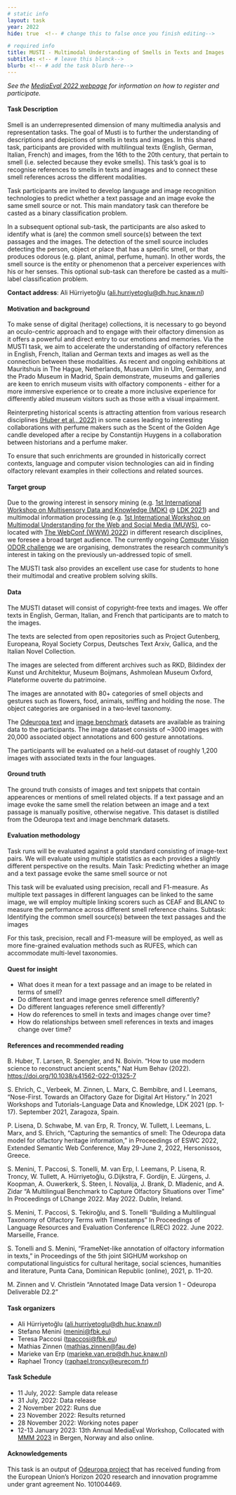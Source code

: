 ```yaml
---
# static info
layout: task
year: 2022
hide: true  <!-- # change this to false once you finish editing-->

# required info
title: MUSTI - Multimodal Understanding of Smells in Texts and Images
subtitle: <!-- # leave this blanck-->
blurb: <!-- # add the task blurb here-->
---
```


<!-- # please respect the structure below-->
*See the [MediaEval 2022 webpage](https://multimediaeval.github.io/editions/2022/) for information on how to register and participate.*

#### Task Description
Smell is an underrepresented dimension of many multimedia analysis and representation tasks. The goal of Musti is to further the understanding of descriptions and depictions of smells in texts and images. In this shared task, participants are provided with multilingual texts (English, German, Italian, French) and images, from the 16th to the 20th century, that pertain to smell (i.e. selected because they evoke smells). This task’s goal is to recognise references to smells in texts and images and to connect these smell references across the different modalities.

Task participants are invited to develop language and image recognition technologies to predict whether a text passage and an image evoke the same smell source or not. This main mandatory task can therefore be casted as a binary classification problem.

In a subsequent optional sub-task, the participants are also asked to identify what is (are) the common smell source(s) between the text passages and the images. The detection of the smell source includes detecting the person, object or place that has a specific smell, or that produces odorous (e.g. plant, animal, perfume, human). In other words, the smell source is the entity or phenomenon that a perceiver experiences with his or her senses. This optional sub-task can therefore be casted as a multi-label classification problem.   

**Contact address**: Ali Hürriyetoğlu (ali.hurriyetoglu@dh.huc.knaw.nl)



#### Motivation and background
To make sense of digital (heritage) collections, it is necessary to go beyond an oculo-centric approach and to engage with their olfactory dimension as it offers a powerful and direct entry to our emotions and memories. Via the MUSTI task, we aim to accelerate the understanding of olfactory references in English, French, Italian and German texts and images as well as the connection between these modalities. As recent and ongoing exhibitions at Mauritshuis  in The Hague, Netherlands, Museum Ulm  in Ulm, Germany, and the Prado Museum  in Madrid, Spain demonstrate, museums and galleries are keen to enrich museum visits with olfactory components - either for a more immersive experience or to create a more inclusive experience for differently abled museum visitors such as those with a visual impairment.

Reinterpreting historical scents is attracting attention from various research disciplines [(Huber et al., 2022)](https://doi.org/10.1038/s41562-022-01325-7) in some cases leading to interesting collaborations with perfume makers such as the Scent of the Golden Age candle developed after a recipe by Constantijn Huygens in a collaboration between historians and a perfume maker. 

To ensure that such enrichments are grounded in historically correct contexts, language and computer vision technologies can aid in finding olfactory relevant examples in their collections and related sources.

#### Target group
Due to the growing interest in sensory mining (e.g. [1st International Workshop on Multisensory Data and Knowledge (MDK)](https://odeuropa.github.io/mdk21/) @ [LDK 2021](http://2021.ldk-conf.org/)) and multimodal information processing (e.g. [1st International Workshop on Multimodal Understanding for the Web and Social Media (MUWS)](https://muws-workshop.github.io/), co-located with [The WebConf (WWW) 2022](https://www2022.thewebconf.org/)) in different research disciplines, we foresee a broad target audience. The currently ongoing [Computer Vision ODOR challenge](https://odor-challenge.github.io/2022/) we are organising, demonstrates the research community’s interest in taking on the previously un-addressed topic of smell.

<!-- As the task proposers are members of the language technology, computer vision, cultural heritage, digital humanities and semantic web communities, they will broadcast the task to their communities via the appropriate mailing lists and other channels such as Twitter and via upcoming presentations at the Language Resources and Evaluation Conference, the Digital Humanities / Artificial Intelligence Seminar, the European Semantic Web Conference, DHBenelux and the Digital Humanities Conference. Furthermore, the Odeuropa Network (consisting of >150 members), the project mailing list and other communication channels have a wide reach. -->

The MUSTI task also provides an excellent use case for students to hone their multimodal and creative problem solving skills. <!-- We will therefore also advertise the challenge at relevant outlets such as the International Semantic Web Summer School and the EURECOM Machine Learning and Intelligent System (MALIS) course. -->


#### Data
The MUSTI dataset will consist of copyright-free texts and images. We offer texts in English, German, Italian, and French that participants are to match to the images.

The texts are selected from open repositories such as Project Gutenberg, Europeana, Royal Society Corpus, Deutsches Text Arxiv, Gallica, and the Italian Novel Collection.

The images are selected from different archives such as RKD, Bildindex der Kunst und Architektur, Museum Boijmans, Ashmolean Museum Oxford, Plateforme ouverte du patrimoine.

The images are annotated with 80+ categories of smell objects and gestures such as flowers, food, animals, sniffing and holding the nose. The object categories are organised in a two-level taxonomy.

The [Odeuropa text](https://github.com/Odeuropa/benchmarks_and_corpora) and [image benchmark](https://zenodo.org/record/6367776) datasets are available as training data to the participants. The image dataset consists of ~3000 images with 20,000 associated object annotations and 600 gesture annotations. 

The participants will be evaluated on a held-out dataset of roughly 1,200 images with associated texts in the four languages.
  

#### Ground truth

The ground truth consists of images and text snippets that contain appearences or mentions of smell related objects. If a text passage and an image evoke the same smell the relation between an image and a text passage is manually positive, otherwise negative. This dataset is distilled from the Odeuropa text and image benchmark datasets.

#### Evaluation methodology
Task runs will be evaluated against a gold standard consisting of image-text pairs. We will evaluate using multiple statistics as each provides a slightly different perspective on the results. Main Task: Predicting whether an image and a text passage evoke the same smell source or not

This task will be evaluated using precision, recall and F1-measure. As multiple text passages in different languages can be linked to the same image, we will employ multiple linking scorers such as CEAF and BLANC to measure the performance across different smell reference chains. Subtask: Identifying the common smell source(s) between the text passages and the images

For this task, precision, recall and F1-measure will be employed, as well as more fine-grained evaluation methods such as RUFES, which can accommodate multi-level taxonomies.




#### Quest for insight
* What does it mean for a text passage and an image to be related in terms of smell?
* Do different text and image genres reference smell differently?
* Do different languages reference smell differently?
* How do references to smell in texts and images change over time?
* How do relationships between smell references in texts and images change over time?


#### References and recommended reading
B. Huber, T. Larsen, R. Spengler, and N. Boivin. “How to use modern science to reconstruct ancient scents,” Nat Hum Behav (2022). https://doi.org/10.1038/s41562-022-01325-7

S. Ehrich, C., Verbeek, M. Zinnen, L. Marx, C. Bembibre, and I. Leemans, “Nose-First. Towards an Olfactory Gaze for Digital Art History.” In 2021 Workshops and Tutorials-Language Data and Knowledge, LDK 2021 (pp. 1-17). September 2021, Zaragoza, Spain.

P. Lisena, D. Schwabe, M. van Erp, R. Troncy, W. Tullett, I. Leemans, L. Marx, and S. Ehrich, “Capturing the semantics of smell: The Odeuropa data model for olfactory heritage information,” in Proceedings of ESWC 2022, Extended Semantic Web Conference, May 29-June 2, 2022, Hersonissos, Greece.

S. Menini, T. Paccosi, S. Tonelli, M. van Erp, I. Leemans, P. Lisena, R. Troncy, W. Tullett, A. Hürriyetoğlu, G.Dijkstra, F. Gordijn, E. Jürgens, J. Koopman, A. Ouwerkerk, S. Steen, I. Novalija, J. Brank, D. Mladenic, and A. Zidar “A Multilingual Benchmark to Capture Olfactory Situations over Time” In Proceedings of LChange 2022. May 2022. Dublin, Ireland.

S. Menini, T. Paccosi, S. Tekiroğlu, and S. Tonelli “Building a Multilingual Taxonomy of Olfactory Terms with Timestamps” In Proceedings of Language Resources and Evaluation Conference (LREC) 2022. June 2022. Marseille, France.

S. Tonelli and S. Menini, “FrameNet-like annotation of olfactory information in texts,” in Proceedings of the 5th joint SIGHUM workshop on computational linguistics for cultural heritage, social sciences, humanities and literature, Punta Cana, Dominican Republic (online), 2021, p. 11–20.

M. Zinnen and V. Christlein “Annotated Image Data version 1 - Odeuropa Deliverable D2.2”


#### Task organizers
* Ali Hürriyetoğlu (ali.hurriyetoglu@dh.huc.knaw.nl)
* Stefano Menini (menini@fbk.eu)
* Teresa Paccosi (tpaccosi@fbk.eu)
* Mathias Zinnen (mathias.zinnen@fau.de)
* Marieke van Erp (marieke.van.erp@dh.huc.knaw.nl)
* Raphael Troncy (raphael.troncy@eurecom.fr)

#### Task Schedule
* 11 July, 2022: Sample data release <!-- # Replace XX with your date. We suggest setting the date in June-July. 31 July is the last possible date by which you should release data. You can release earlier, or plan a two-stage release.-->
* 31 July, 2022: Data release <!-- # Replace XX with your date. We suggest setting the date in June-July. 31 July is the last possible date by which you should release data. You can release earlier, or plan a two-stage release.-->
* 2 November 2022: Runs due <!-- # Replace XX with your date. We suggest setting enough time in order to have enough time to assess and return the results by the Results returned.-->
* 23 November 2022: Results returned  <!-- Replace XX with your date. Latest possible should be 23 November-->
* 28 November 2022: Working notes paper  <!-- Fixed. Please do not change.-->
* 12-13 January 2023: 13th Annual MediaEval Workshop, Collocated with [MMM 2023](https://www.mmm2023.no/) in Bergen, Norway and also online. <!-- Fixed. Please do not change.-->

#### Acknowledgements
This task is an output of [Odeuropa project](https://odeuropa.eu) that has received funding from the European Union’s Horizon 2020 research and innovation programme under grant agreement No. 101004469.
